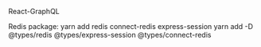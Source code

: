 React-GraphQL

Redis package:
yarn add redis connect-redis express-session 
yarn add -D @types/redis @types/express-session @types/connect-redis